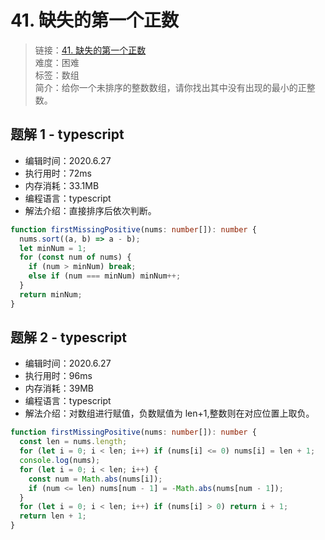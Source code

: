 # 41. 缺失的第一个正数

> 链接：[41. 缺失的第一个正数](https://leetcode-cn.com/problems/first-missing-positive/)  
> 难度：困难  
> 标签：数组  
> 简介：给你一个未排序的整数数组，请你找出其中没有出现的最小的正整数。

## 题解 1 - typescript

- 编辑时间：2020.6.27
- 执行用时：72ms
- 内存消耗：33.1MB
- 编程语言：typescript
- 解法介绍：直接排序后依次判断。

```typescript
function firstMissingPositive(nums: number[]): number {
  nums.sort((a, b) => a - b);
  let minNum = 1;
  for (const num of nums) {
    if (num > minNum) break;
    else if (num === minNum) minNum++;
  }
  return minNum;
}
```

## 题解 2 - typescript

- 编辑时间：2020.6.27
- 执行用时：96ms
- 内存消耗：39MB
- 编程语言：typescript
- 解法介绍：对数组进行赋值，负数赋值为 len+1,整数则在对应位置上取负。

```typescript
function firstMissingPositive(nums: number[]): number {
  const len = nums.length;
  for (let i = 0; i < len; i++) if (nums[i] <= 0) nums[i] = len + 1;
  console.log(nums);
  for (let i = 0; i < len; i++) {
    const num = Math.abs(nums[i]);
    if (num <= len) nums[num - 1] = -Math.abs(nums[num - 1]);
  }
  for (let i = 0; i < len; i++) if (nums[i] > 0) return i + 1;
  return len + 1;
}
```
